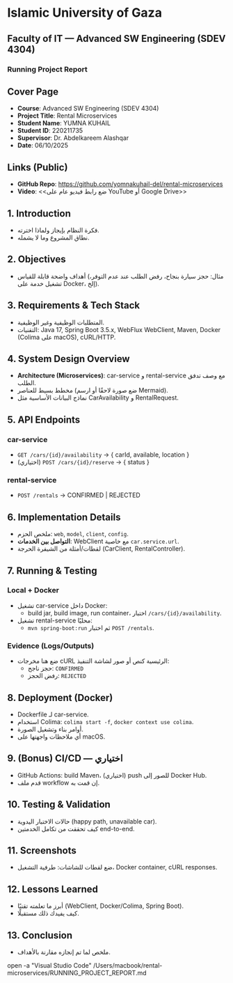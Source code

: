 # Islamic University of Gaza  
## Faculty of IT — Advanced SW Engineering (SDEV 4304)  
### Running Project Report

<div style="page-break-after: always;"></div>

## Cover Page
- **Course**: Advanced SW Engineering (SDEV 4304)  
- **Project Title**: Rental Microservices  
- **Student Name**: YUMNA KUHAIL 
- **Student ID**: 220211735  
- **Supervisor**: Dr. Abdelkareem Alashqar  
- **Date**: 06/10/2025

<div style="page-break-after: always;"></div>

## Links (Public)
- **GitHub Repo**: https://github.com/yomnakuhail-del/rental-microservices
- **Video**: <<ضع رابط فيديو عام على YouTube أو Google Drive>>

<div style="page-break-after: always;"></div>

## 1. Introduction
- فكرة النظام بإيجاز ولماذا اخترته.
- نطاق المشروع وما لا يشمله.

## 2. Objectives
- أهداف واضحة قابلة للقياس (مثال: حجز سيارة بنجاح، رفض الطلب عند عدم التوفر، تشغيل خدمة على Docker، إلخ).

## 3. Requirements & Tech Stack
- المتطلبات الوظيفية وغير الوظيفية.
- التقنيات: Java 17, Spring Boot 3.5.x, WebFlux WebClient, Maven, Docker (Colima على macOS), cURL/HTTP.

## 4. System Design Overview
- **Architecture (Microservices)**: car-service و rental-service مع وصف تدفق الطلب.
- مخطط بسيط للعناصر (ضع صورة لاحقًا أو ارسم Mermaid).
- نماذج البيانات الأساسية مثل CarAvailability و RentalRequest.

## 5. API Endpoints
### car-service
- `GET /cars/{id}/availability` → { carId, available, location }
- (اختياري) `POST /cars/{id}/reserve` → { status }

### rental-service
- `POST /rentals` → CONFIRMED | REJECTED

## 6. Implementation Details
- ملخص الحزم: `web`, `model`, `client`, `config`.
- **التواصل بين الخدمات**: WebClient مع خاصية `car.service.url`.
- لقطات/أمثلة من الشيفرة الحرجة (CarClient, RentalController).

## 7. Running & Testing
### Local + Docker
- تشغيل car-service داخل Docker:
  - build jar, build image, run container، اختبار `/cars/{id}/availability`.
- تشغيل rental-service محليًا:
  - `mvn spring-boot:run` ثم اختبار `POST /rentals`.

### Evidence (Logs/Outputs)
- ضع هنا مخرجات cURL الرئيسية كنص أو صور لشاشة التنفيذ:
  - حجز ناجح: `CONFIRMED`
  - رفض الحجز: `REJECTED`

## 8. Deployment (Docker)
- Dockerfile لـ car-service.
- استخدام Colima: `colima start -f`, `docker context use colima`.
- أوامر بناء وتشغيل الصورة.
- أي ملاحظات واجهتها على macOS.

## 9. (Bonus) CI/CD — اختياري
- GitHub Actions: build Maven، (اختياري) push للصور إلى Docker Hub.
- قدم ملف workflow إن قمت به.

## 10. Testing & Validation
- حالات الاختبار اليدوية (happy path, unavailable car).
- كيف تحققت من تكامل الخدمتين end-to-end.

## 11. Screenshots
- ضع لقطات للشاشات: طرفية التشغيل، Docker container, cURL responses.

## 12. Lessons Learned
- أبرز ما تعلمته تقنيًا (WebClient, Docker/Colima, Spring Boot).
- كيف يفيدك ذلك مستقبلًا.

## 13. Conclusion
- ملخص لما تم إنجازه مقارنة بالأهداف.

open -a "Visual Studio Code" /Users/macbook/rental-microservices/RUNNING_PROJECT_REPORT.md
